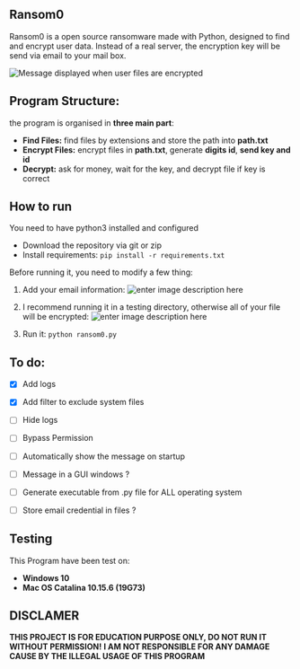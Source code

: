 ## Ransom0
Ransom0 is a open source ransomware made with Python, designed to find and encrypt user data. Instead of a real server, the encryption key will be send via email to your mail box.

![Message displayed when user files are encrypted](https://hugolb0.000webhostapp.com/ransom0.png)

## Program Structure:
the program is organised  in **three main part**:

 - **Find Files:** find files by extensions and store the path into **path.txt**
 - **Encrypt Files:** encrypt files in **path.txt**, generate **digits id**, **send key and id**
 - **Decrypt:** ask for money, wait for the key, and decrypt file if key is correct


## How to run
You need to have python3 installed and configured

 - Download the repository via git or zip
 - Install requirements: `pip install -r requirements.txt`

Before running it, you need to modify a few thing:

 1. Add your email information: ![enter image description here](https://hugolb0.000webhostapp.com/ransom0_email.png)

 

 1. I recommend running it in a testing directory, otherwise all of your file will be encrypted: ![enter image description here](https://hugolb0.000webhostapp.com/ransom0_directory.png)

3. Run it: `python ransom0.py`

## To do:
 - [x] Add logs
 - [x] Add filter to exclude system files
 - [ ] Hide logs
 - [ ] Bypass Permission 
 - [ ] Automatically  show the message on startup
 - [ ] Message in a GUI windows ?
 - [ ] Generate executable from .py file for ALL operating system
 - [ ] Store email credential in files ?


## Testing
This Program have been test on:

 - **Windows 10**
 - **Mac OS Catalina 10.15.6 (19G73)**

## DISCLAMER 
**THIS PROJECT IS FOR EDUCATION PURPOSE ONLY, DO NOT RUN IT WITHOUT PERMISSION!**
**I AM NOT RESPONSIBLE FOR ANY DAMAGE CAUSE BY THE ILLEGAL USAGE OF THIS PROGRAM**